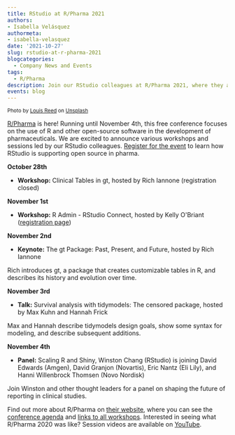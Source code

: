 ```yaml
---
title: RStudio at R/Pharma 2021
authors: 
- Isabella Velásquez
authormeta: 
- isabella-velasquez
date: '2021-10-27'
slug: rstudio-at-r-pharma-2021
blogcategories:
  - Company News and Events
tags:
  - R/Pharma
description: Join our RStudio colleagues at R/Pharma 2021, where they are presenting on a variety of tools and topics that support open source in the pharmaceutical field.
events: blog
---
```

<sup>
Photo by <a href="https://unsplash.com/@_louisreed?utm_source=unsplash&utm_medium=referral&utm_content=creditCopyText">Louis Reed</a> on <a href="https://unsplash.com/?utm_source=unsplash&utm_medium=referral&utm_content=creditCopyText">Unsplash</a>
</sup>

<a href="https://rinpharma.com/" target = "_blank" rel = "noopener noreferrer">R/Pharma</a> is here! Running until November 4th, this free conference focuses on the use of R and other open-source software in the development of pharmaceuticals. We are excited to announce various workshops and sessions led by our RStudio colleagues. <a href="https://hopin.com/events/r-pharma-2021/registration" target = "_blank" rel = "noopener noreferrer">Register for the event</a> to learn how RStudio is supporting open source in pharma.

**October 28th**

* **Workshop:** Clinical Tables in gt, hosted by Rich Iannone (registration closed)

**November 1st**

* **Workshop:** R Admin - RStudio Connect, hosted by Kelly O'Briant (<a href="https://www.eventbrite.com/e/r-admin-rstudio-connect-tickets-187197481707" target = "_blank" rel = "noopener noreferrer">registration page</a>)

**November 2nd**

* **Keynote:** The gt Package: Past, Present, and Future, hosted by Rich Iannone

Rich introduces gt, a package that creates customizable tables in R, and describes its history and evolution over time.

**November 3rd**

* **Talk:** Survival analysis with tidymodels: The censored package, hosted by Max Kuhn and Hannah Frick

Max and Hannah describe tidymodels design goals, show some syntax for modeling, and describe subsequent additions.

**November 4th**

* **Panel:** Scaling R and Shiny, Winston Chang (RStudio) is joining David Edwards (Amgen), David Granjon (Novartis), Eric Nantz (Eli Lily), and Hanni Willenbrock Thomsen (Novo Nordisk)

Join Winston and other thought leaders for a panel on shaping the future of reporting in clinical studies.

Find out more about R/Pharma on <a href="https://rinpharma.com/post/thewhy/" target = "_blank" rel = "noopener noreferrer">their website</a>, where you can see the <a href="https://rinpharma.com/event/rinpharma2021/" target = "_blank" rel = "noopener noreferrer">conference agenda</a> and <a href="https://rinpharma.com/workshop/2021conference/" target = "_blank" rel = "noopener noreferrer">links to all workshops</a>. Interested in seeing what R/Pharma 2020 was like? Session videos are available on <a href="http://youtube.com/c/RinPharma" target = "_blank" rel = "noopener noreferrer">YouTube</a>.

